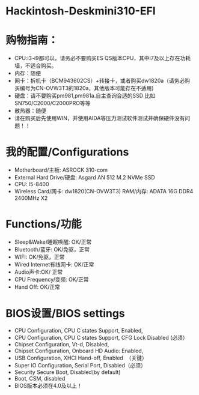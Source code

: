 # Hackintosh-Deskmini310-EFI

# 购物指南：

- CPU:i3-i9都可以，请务必不要购买ES QS版本CPU，其中i7及以上存在功耗墙，不适合购买。
- 内存：随便
- 网卡：拆机卡（BCM943602CS）+转接卡，或者购买dw1820a（请务必购买编号为CN-OVW3T3的1820a，其他版本可能存在不适用)
- 硬盘：请不要购买pm981,pm981a.自主查询合适的SSD 比如SN750/C2000/C2000PRO等等
- 散热器：随便
- 请在购买后先使用WIN，并使用AIDA等压力测试软件测试并确保硬件没有问题！！




# 我的配置/Configurations

- Motherboard/主板: ASROCK 310-com
- External Hard Drive/硬盘: Asgard AN 512 M.2 NVMe SSD
- CPU: I5-8400  
- Wireless Card/网卡: dw1820(CN-OVW3T3)
RAM/内存: ADATA 16G DDR4 2400MHz X2


# Functions/功能
- Sleep&Wake/睡眠唤醒: OK/正常
- Bluetooth/蓝牙: OK/免驱，正常
- WIFI: OK/免驱，正常
- Wired Internet有线网卡: OK/正常
- Audio声卡:OK/ 正常
- CPU Frequency/变频: OK/正常
- Hand Off: OK/正常







# BIOS设置/BIOS settings


  - CPU Configuration, CPU C states Support, Enabled,
  - CPU Configuration, CPU C states Support, CFG Lock Disabled (必须）
  - Chipset Configuration, Vt-d, Disabled,
  - Chipset Configuration, Onboard HD Audio: Enabled,
  - USB Configuration, XHCI Hand-off, Enabled  （关键）
  - Super IO Configuration, Serial Port, Disabled（必须）
  - Security Secure Boot, Disabled(by default)
  - Boot, CSM, disabled
  - BIOS版本必须在4.0及以上！
